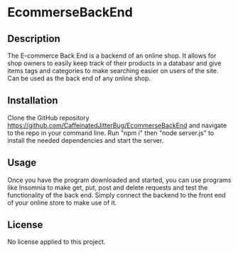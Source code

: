 # EcommerseBackEnd

## Description

The E-commerce Back End is a backend of an online shop. It allows for shop owners to easily keep track of their products in a databasr and give items tags and categories to make searching easier on users of the site. Can be used as the back end of any online shop.

## Installation

Clone the GitHub repository https://github.com/CaffeinatedJitterBug/EcommerseBackEnd and navigate to the repo in your command line. Run "npm i" then "node server.js" to install the needed dependencies and start the server. 

## Usage

Once you have the program downloaded and started, you can use programs like Insomnia to make get, put, post and delete requests and test the functionality of the back end. Simply connect the backend to the front end of your online store to make use of it.

## License

No license applied to this project.